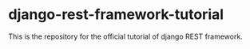 # django-rest-framework-tutorial
This is the repository for the official tutorial of django REST framework.
